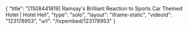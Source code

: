 {
    "title": "[1508441819] Ramsay's Brilliant Reaction to Sports Car Themed Hotel | Hotel Hell",
    "type": "solo",
    "layout": "iframe-static",
    "videoId": "123178953",
    "url": "\/tvpembed\/123178953"
}